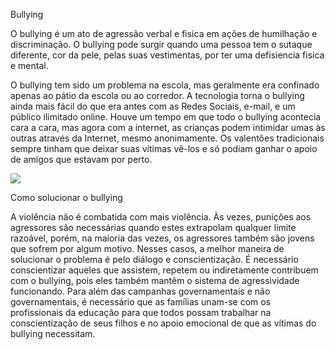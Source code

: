 Bullying
                                                                                                          
O bullying é um ato de agressão verbal e fisica em ações de humilhação e discriminação. O bullying pode surgir quando uma pessoa tem o sutaque diferente, cor da pele, pelas suas vestimentas, por ter uma defisiencia fisica e mental.

O bullying tem sido um problema na escola, mas geralmente era confinado apenas ao pátio da escola ou ao corredor. 
A tecnologia torna o bullying ainda mais fácil do que era antes com as Redes Sociais, e-mail, e um público ilimitado online.
Houve um tempo em que todo o bullying acontecia cara a cara, mas agora com a internet, as crianças podem intimidar umas às outras através da Internet, mesmo anonimamente.
Os valentões tradicionais sempre tinham que deixar suas vítimas vê-los e só podiam ganhar o apoio de amigos que estavam por perto.

![](https://nucleosianaug.com.br/wp-content/uploads/2022/05/combate-ao-bullying-e-violencia-na-escola-1920x1280-1.png)

Como solucionar o bullying

A violência não é combatida com mais violência. Às vezes, punições aos agressores são necessárias quando estes extrapolam qualquer limite razoável, porém, na maioria das vezes, os agressores também são jovens que sofrem por algum motivo. Nesses casos, a melhor maneira de solucionar o problema é pelo diálogo e conscientização. É necessário conscientizar aqueles que assistem, repetem ou indiretamente contribuem com o bullying, pois eles também mantêm o sistema de agressividade funcionando.
Para além das campanhas governamentais e não governamentais, é necessário que as famílias unam-se com os profissionais da educação para que todos possam trabalhar na conscientização de seus filhos e no apoio emocional de que as vítimas do bullying necessitam.
